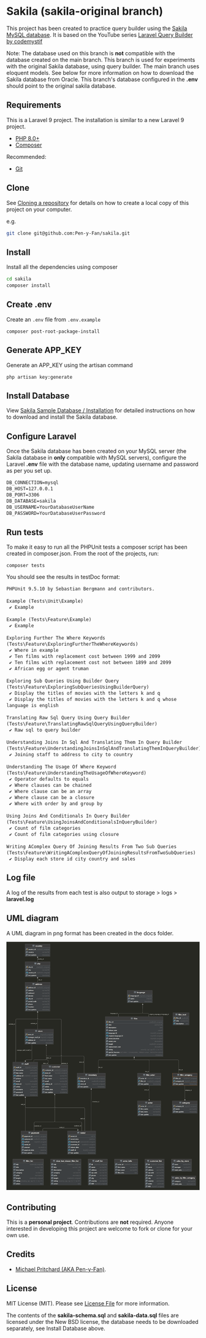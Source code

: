 # Sakila (sakila-original branch)

This project has been created to practice query builder using
the [Sakila MySQL database](https://dev.mysql.com/doc/sakila/en/). It is based on the YouTube
series [Laravel Query Builder by codemystif](https://www.youtube.com/watch?v=AGT8bCde8XU&list=PLkyrdyGDWthC-yd9n8R3CEauJC4sFl-kj)

Note: The database used on this branch is **not** compatible with the database created on the main branch. This branch 
is used for experiments with the original Sakila database, using query builder. The main branch uses eloquent models. 
See below for more information on how to download the Sakila database from Oracle. This branch's database configured in 
the **.env** should point to the original sakila database.

## Requirements

This is a Laravel 9 project. The installation is similar to a new Laravel 9 project.

- [PHP 8.0+](https://www.php.net/downloads.php)
- [Composer](https://getcomposer.org)

Recommended:

- [Git](https://git-scm.com/downloads)

## Clone

See [Cloning a repository](https://help.github.com/en/articles/cloning-a-repository) for details on how to create a
local copy of this project on your computer.

e.g.

```sh
git clone git@github.com:Pen-y-Fan/sakila.git
```

## Install

Install all the dependencies using composer

```sh
cd sakila
composer install
```

## Create .env

Create an `.env` file from `.env.example`

```shell script
composer post-root-package-install
```

## Generate APP_KEY

Generate an APP_KEY using the artisan command

```shell script
php artisan key:generate
```

## Install Database

View [Sakila Sample Database / Installation](https://dev.mysql.com/doc/sakila/en/sakila-installation.html) for detailed
instructions on how to download and install the Sakila database.

## Configure Laravel

Once the Sakila database has been created on your MySQL server (the Sakila database in **only** compatible with MySQL 
servers), configure the Laravel **.env** file with the database name, updating username and password as per you set up.

```text
DB_CONNECTION=mysql
DB_HOST=127.0.0.1
DB_PORT=3306
DB_DATABASE=sakila
DB_USERNAME=YourDatabaseUserName
DB_PASSWORD=YourDatabaseUserPassword
```

## Run tests

To make it easy to run all the PHPUnit tests a composer script has been created in composer.json. From the root of the
projects, run:

```shell script
composer tests
```

You should see the results in testDoc format:

```text
PHPUnit 9.5.10 by Sebastian Bergmann and contributors.

Example (Tests\Unit\Example)
 ✔ Example

Example (Tests\Feature\Example)
 ✔ Example

Exploring Further The Where Keywords (Tests\Feature\ExploringFurtherTheWhereKeywords)
 ✔ Where in example
 ✔ Ten films with replacement cost between 1999 and 2099
 ✔ Ten films with replacement cost not between 1899 and 2099
 ✔ African egg or agent truman

Exploring Sub Queries Using Builder Query (Tests\Feature\ExploringSubQueriesUsingBuilderQuery)
 ✔ Display the titles of movies with the letters k and q
 ✔ Display the titles of movies with the letters k and q whose language is english

Translating Raw Sql Query Using Query Builder (Tests\Feature\TranslatingRawSqlQueryUsingQueryBuilder)
 ✔ Raw sql to query builder

Understanding Joins In Sql And Translating Them In Query Builder (Tests\Feature\UnderstandingJoinsInSqlAndTranslatingThemInQueryBuilder)
 ✔ Joining staff to address to city to country

Understanding The Usage Of Where Keyword (Tests\Feature\UnderstandingTheUsageOfWhereKeyword)
 ✔ Operator defaults to equals
 ✔ Where clauses can be chained
 ✔ Where clause can be an array
 ✔ Where clause can be a closure
 ✔ Where with order by and group by

Using Joins And Conditionals In Query Builder (Tests\Feature\UsingJoinsAndConditionalsInQueryBuilder)
 ✔ Count of film categories
 ✔ Count of film categories using closure

Writing AComplex Query Of Joining Results From Two Sub Queries (Tests\Feature\WritingAComplexQueryOfJoiningResultsFromTwoSubQueries)
 ✔ Display each store id city country and sales
```

## Log file

A log of the results from each test is also output to storage > logs > **laravel.log**

## UML diagram

A UML diagram in png format has been created in the docs folder.

![UML diagram](docs/ulm-diagram.png "UML diagram")

## Contributing

This is a **personal project**. Contributions are **not** required. Anyone interested in developing this project are
welcome to fork or clone for your own use.

## Credits

- [Michael Pritchard \(AKA Pen-y-Fan\)](https://github.com/pen-y-fan).

## License

MIT License (MIT). Please see [License File](LICENSE.md) for more information.

The contents of the **sakila-schema.sql** and **sakila-data.sql** files are licensed under the New BSD license, the
database needs to be downloaded separately, see Install Database above.
